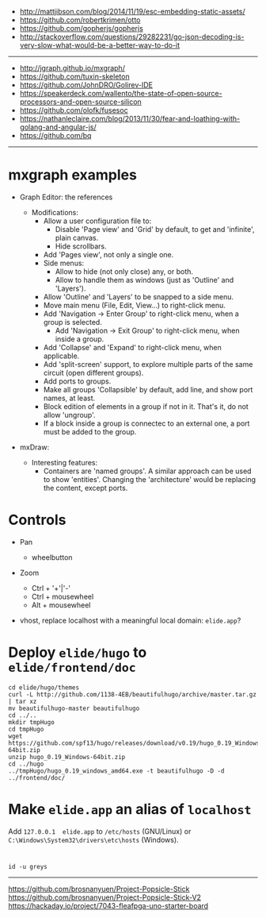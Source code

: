- http://mattjibson.com/blog/2014/11/19/esc-embedding-static-assets/
- https://github.com/robertkrimen/otto
- https://github.com/gopherjs/gopherjs
- http://stackoverflow.com/questions/29282231/go-json-decoding-is-very-slow-what-would-be-a-better-way-to-do-it

---

- http://jgraph.github.io/mxgraph/
- https://github.com/tuxin-skeleton
- https://github.com/JohnDRO/Golirev-IDE
- https://speakerdeck.com/wallento/the-state-of-open-source-processors-and-open-source-silicon
- https://github.com/olofk/fusesoc
- https://nathanleclaire.com/blog/2013/11/30/fear-and-loathing-with-golang-and-angular-js/
- https://github.com/bq

---

# mxgraph examples

- Graph Editor: the references
  - Modifications:
    - Allow a user configuration file to:
	   - Disable 'Page view' and 'Grid' by default, to get and 'infinite', plain canvas.
	   - Hide scrollbars.
	- Add 'Pages view', not only a single one.
	- Side menus:
	   - Allow to hide (not only close) any, or both.
	   - Allow to handle them as windows (just as 'Outline' and 'Layers').
	- Allow 'Outline' and 'Layers' to be snapped to a side menu.
	- Move main menu (File, Edit, View...) to right-click menu.
    - Add 'Navigation -> Enter Group' to right-click menu, when a group is selected.
	  - Add 'Navigation -> Exit Group' to right-click menu, when inside a group.
	- Add 'Collapse' and 'Expand' to right-click menu, when applicable.
	- Add 'split-screen' support, to explore multiple parts of the same circuit (open different groups).
	- Add ports to groups.
	- Make all groups 'Collapsible' by default, add line, and show port names, at least.
	- Block edition of elements in a group if not in it. That's it, do not allow 'ungroup'.
	- If a block inside a group is connectec to an external one, a port must be added to the group.
	
- mxDraw:
  - Interesting features:
    - Containers are 'named groups'. A similar approach can be used to show 'entities'. Changing the 'architecture' would be replacing the content, except ports.
	
# Controls

- Pan
  - wheelbutton
- Zoom
  - Ctrl + '+'|'-'
  - Ctrl + mousewheel
  - Alt + mousewheel  

- vhost, replace localhost with a meaningful local domain: `elide.app`?

# Deploy `elide/hugo` to `elide/frontend/doc`

```
cd elide/hugo/themes
curl -L http://github.com/1138-4EB/beautifulhugo/archive/master.tar.gz | tar xz
mv beautifulhugo-master beautifulhugo
cd ../..
mkdir tmpHugo
cd tmpHugo
wget https://github.com/spf13/hugo/releases/download/v0.19/hugo_0.19_Windows-64bit.zip 
unzip hugo_0.19_Windows-64bit.zip
cd ../hugo
../tmpHugo/hugo_0.19_windows_amd64.exe -t beautifulhugo -D -d ../frontend/doc/
````

# Make `elide.app` an alias of `localhost`

Add `127.0.0.1	elide.app` to `/etc/hosts` (GNU/Linux) or `C:\Windows\System32\drivers\etc\hosts` (Windows). 

#

`id -u greys`

---

https://github.com/brosnanyuen/Project-Popsicle-Stick
https://github.com/brosnanyuen/Project-Popsicle-Stick-V2
https://hackaday.io/project/7043-fleafpga-uno-starter-board

